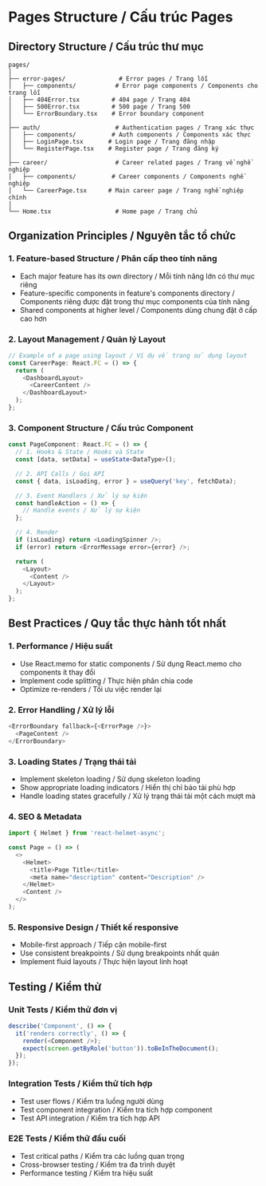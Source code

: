 # Pages Structure / Cấu trúc Pages

## Directory Structure / Cấu trúc thư mục

```
pages/
│
├── error-pages/               # Error pages / Trang lỗi
│   ├── components/           # Error page components / Components cho trang lỗi
│   ├── 404Error.tsx         # 404 page / Trang 404
│   ├── 500Error.tsx         # 500 page / Trang 500
│   └── ErrorBoundary.tsx    # Error boundary component
│
├── auth/                     # Authentication pages / Trang xác thực
│   ├── components/          # Auth components / Components xác thực
│   ├── LoginPage.tsx       # Login page / Trang đăng nhập
│   └── RegisterPage.tsx    # Register page / Trang đăng ký
│
├── career/                   # Career related pages / Trang về nghề nghiệp
│   ├── components/          # Career components / Components nghề nghiệp
│   └── CareerPage.tsx      # Main career page / Trang nghề nghiệp chính
│
└── Home.tsx                  # Home page / Trang chủ
```

## Organization Principles / Nguyên tắc tổ chức

### 1. Feature-based Structure / Phân cấp theo tính năng

- Each major feature has its own directory / Mỗi tính năng lớn có thư mục riêng
- Feature-specific components in feature's components directory / Components riêng được đặt trong thư mục components của tính năng
- Shared components at higher level / Components dùng chung đặt ở cấp cao hơn

### 2. Layout Management / Quản lý Layout

```typescript
// Example of a page using layout / Ví dụ về trang sử dụng layout
const CareerPage: React.FC = () => {
  return (
    <DashboardLayout>
      <CareerContent />
    </DashboardLayout>
  );
};
```

### 3. Component Structure / Cấu trúc Component

```typescript
const PageComponent: React.FC = () => {
  // 1. Hooks & State / Hooks và State
  const [data, setData] = useState<DataType>();

  // 2. API Calls / Gọi API
  const { data, isLoading, error } = useQuery('key', fetchData);

  // 3. Event Handlers / Xử lý sự kiện
  const handleAction = () => {
    // Handle events / Xử lý sự kiện
  };

  // 4. Render
  if (isLoading) return <LoadingSpinner />;
  if (error) return <ErrorMessage error={error} />;

  return (
    <Layout>
      <Content />
    </Layout>
  );
};
```

## Best Practices / Quy tắc thực hành tốt nhất

### 1. Performance / Hiệu suất

- Use React.memo for static components / Sử dụng React.memo cho components ít thay đổi
- Implement code splitting / Thực hiện phân chia code
- Optimize re-renders / Tối ưu việc render lại

### 2. Error Handling / Xử lý lỗi

```typescript
<ErrorBoundary fallback={<ErrorPage />}>
  <PageContent />
</ErrorBoundary>
```

### 3. Loading States / Trạng thái tải

- Implement skeleton loading / Sử dụng skeleton loading
- Show appropriate loading indicators / Hiển thị chỉ báo tải phù hợp
- Handle loading states gracefully / Xử lý trạng thái tải một cách mượt mà

### 4. SEO & Metadata

```typescript
import { Helmet } from 'react-helmet-async';

const Page = () => (
  <>
    <Helmet>
      <title>Page Title</title>
      <meta name="description" content="Description" />
    </Helmet>
    <Content />
  </>
);
```

### 5. Responsive Design / Thiết kế responsive

- Mobile-first approach / Tiếp cận mobile-first
- Use consistent breakpoints / Sử dụng breakpoints nhất quán
- Implement fluid layouts / Thực hiện layout linh hoạt

## Testing / Kiểm thử

### Unit Tests / Kiểm thử đơn vị

```typescript
describe('Component', () => {
  it('renders correctly', () => {
    render(<Component />);
    expect(screen.getByRole('button')).toBeInTheDocument();
  });
});
```

### Integration Tests / Kiểm thử tích hợp

- Test user flows / Kiểm tra luồng người dùng
- Test component integration / Kiểm tra tích hợp component
- Test API integration / Kiểm tra tích hợp API

### E2E Tests / Kiểm thử đầu cuối

- Test critical paths / Kiểm tra các luồng quan trọng
- Cross-browser testing / Kiểm tra đa trình duyệt
- Performance testing / Kiểm tra hiệu suất
